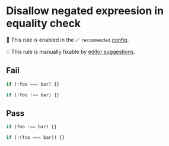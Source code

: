 # Disallow negated expreesion in equality check

💼 This rule is enabled in the ✅ `recommended` [config](https://github.com/sindresorhus/eslint-plugin-unicorn#preset-configs-eslintconfigjs).

💡 This rule is manually fixable by [editor suggestions](https://eslint.org/docs/latest/use/core-concepts#rule-suggestions).

<!-- end auto-generated rule header -->
<!-- Do not manually modify this header. Run: `npm run fix:eslint-docs` -->

<!-- Remove this comment, add more detailed description. -->

## Fail

```js
if (!foo === bar) {}
```

```js
if (!foo !== bar) {}
```

## Pass

```js
if (foo !== bar) {}
```

```js
if (!(foo === bar)) {}
```
